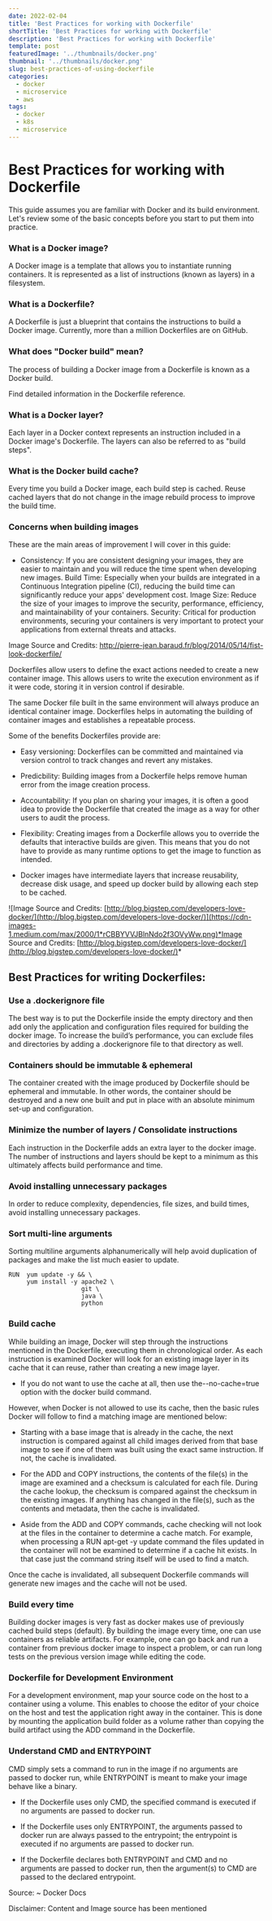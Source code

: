 ```yaml
---
date: 2022-02-04
title: 'Best Practices for working with Dockerfile'
shortTitle: 'Best Practices for working with Dockerfile'
description: 'Best Practices for working with Dockerfile'
template: post
featuredImage: '../thumbnails/docker.png'
thumbnail: '../thumbnails/docker.png'
slug: best-practices-of-using-dockerfile
categories:
  - docker
  - microservice
  - aws
tags:
  - docker
  - k8s 
  - microservice
---
```


# Best Practices for working with Dockerfile

This guide assumes you are familiar with Docker and its build environment. Let's review some of the basic concepts before you start to put them into practice.

### What is a Docker image?
A Docker image is a template that allows you to instantiate running containers. It is represented as a list of instructions (known as layers) in a filesystem.

### What is a Dockerfile?
A Dockerfile is just a blueprint that contains the instructions to build a Docker image. Currently, more than a million Dockerfiles are on GitHub.

### What does "Docker build" mean?
The process of building a Docker image from a Dockerfile is known as a Docker build.

Find detailed information in the Dockerfile reference.

### What is a Docker layer?
Each layer in a Docker context represents an instruction included in a Docker image's Dockerfile. The layers can also be referred to as "build steps".

### What is the Docker build cache?
Every time you build a Docker image, each build step is cached. Reuse cached layers that do not change in the image rebuild process to improve the build time.

### Concerns when building images
These are the main areas of improvement I will cover in this guide:

- Consistency: If you are consistent designing your images, they are easier to maintain and you will reduce the time spent when developing new images.
Build Time: Especially when your builds are integrated in a Continuous Integration pipeline (CI), reducing the build time can significantly reduce your apps' development cost.
Image Size: Reduce the size of your images to improve the security, performance, efficiency, and maintainability of your containers.
Security: Critical for production environments, securing your containers is very important to protect your applications from external threats and attacks.

Image Source and Credits: http://pierre-jean.baraud.fr/blog/2014/05/14/fist-look-dockerfile/

Dockerfiles allow users to define the exact actions needed to create a new container image. This allows users to write the execution environment as if it were code, storing it in version control if desirable.

The same Docker file built in the same environment will always produce an identical container image. Dockerfiles helps in automating the building of container images and establishes a repeatable process.

Some of the benefits Dockerfiles provide are:

* Easy versioning: Dockerfiles can be committed and maintained via version control to track changes and revert any mistakes.

* Predicbility: Building images from a Dockerfile helps remove human error from the image creation process.

* Accountability: If you plan on sharing your images, it is often a good idea to provide the Dockerfile that created the image as a way for other users to audit the process.

* Flexibility: Creating images from a Dockerfile allows you to override the defaults that interactive builds are given. This means that you do not have to provide as many runtime options to get the image to function as intended.
* Docker images have intermediate layers that increase reusability, decrease disk usage, and speed up docker build by allowing each step to be cached.

![Image Source and Credits: [http://blog.bigstep.com/developers-love-docker/](http://blog.bigstep.com/developers-love-docker/)](https://cdn-images-1.medium.com/max/2000/1*rCBBYVVJBlnNdo2f3OVyWw.png)*Image Source and Credits: [http://blog.bigstep.com/developers-love-docker/](http://blog.bigstep.com/developers-love-docker/)*

## Best Practices for writing Dockerfiles:

### Use a .dockerignore file

The best way is to put the Dockerfile inside the empty directory and then add only the application and configuration files required for building the docker image. To increase the build’s performance, you can exclude files and directories by adding a .dockerignore file to that directory as well.

### Containers should be immutable & ephemeral

The container created with the image produced by Dockerfile should be ephemeral and immutable. In other words, the container should be destroyed and a new one built and put in place with an absolute minimum set-up and configuration.

### Minimize the number of layers / Consolidate instructions

Each instruction in the Dockerfile adds an extra layer to the docker image. The number of instructions and layers should be kept to a minimum as this ultimately affects build performance and time.

### Avoid installing unnecessary packages

In order to reduce complexity, dependencies, file sizes, and build times, avoid installing unnecessary packages.

### Sort multi-line arguments

Sorting multiline arguments alphanumerically will help avoid duplication of packages and make the list much easier to update.

    RUN  yum update -y && \
         yum install -y apache2 \
                        git \
                        java \
                        python

### Build cache

While building an image, Docker will step through the instructions mentioned in the Dockerfile, executing them in chronological order. As each instruction is examined Docker will look for an existing image layer in its cache that it can reuse, rather than creating a new image layer.
- If you do not want to use the cache at all, then use the--no-cache=true option with the docker build command.

However, when Docker is not allowed to use its cache, then the basic rules Docker will follow to find a matching image are mentioned below:

* Starting with a base image that is already in the cache, the next instruction is compared against all child images derived from that base image to see if one of them was built using the exact same instruction. If not, the cache is invalidated.

* For the ADD and COPY instructions, the contents of the file(s) in the image are examined and a checksum is calculated for each file. During the cache lookup, the checksum is compared against the checksum in the existing images. If anything has changed in the file(s), such as the contents and metadata, then the cache is invalidated.

* Aside from the ADD and COPY commands, cache checking will not look at the files in the container to determine a cache match. For example, when processing a RUN apt-get -y update command the files updated in the container will not be examined to determine if a cache hit exists. In that case just the command string itself will be used to find a match.

Once the cache is invalidated, all subsequent Dockerfile commands will generate new images and the cache will not be used.

### Build every time

Building docker images is very fast as docker makes use of previously cached build steps (default). By building the image every time, one can use containers as reliable artifacts. For example, one can go back and run a container from previous docker image to inspect a problem, or can run long tests on the previous version image while editing the code.

### Dockerfile for Development Environment

For a development environment, map your source code on the host to a container using a volume. This enables to choose the editor of your choice on the host and test the application right away in the container. This is done by mounting the application build folder as a volume rather than copying the build artifact using the ADD command in the Dockerfile.

### Understand CMD and ENTRYPOINT

CMD simply sets a command to run in the image if no arguments are passed to docker run, while ENTRYPOINT is meant to make your image behave like a binary.

* If the Dockerfile uses only CMD, the specified command is executed if no arguments are passed to docker run.

* If the Dockerfile uses only ENTRYPOINT, the arguments passed to docker run are always passed to the entrypoint; the entrypoint is executed if no arguments are passed to docker run.

* If the Dockerfile declares both ENTRYPOINT and CMD and no arguments are passed to docker run, then the argument(s) to CMD are passed to the declared entrypoint.

Source: ~ Docker Docs

Disclaimer: Content and Image source has been mentioned
